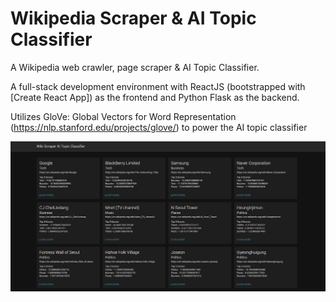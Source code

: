 # Wikipedia Scraper & AI Topic Classifier

A Wikipedia web crawler, page scraper & AI Topic Classifier.

A full-stack development environment with ReactJS (bootstrapped with [Create React App]) as the frontend and Python Flask as the backend. 

Utilizes GloVe: Global Vectors for Word Representation (https://nlp.stanford.edu/projects/glove/) to power the AI topic classifier

<picture>
  <img src="./Wiki_scraper_ai.JPG" alt="Project description image"/>
</picture>
